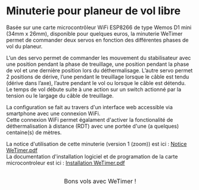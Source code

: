 # Minuterie pour planeur de vol libre
<!--<img align="left" width="80" height="80" src="https://github.com/fra589/WeTimer/blob/master/doc/images/WeTimer_logo.svg">-->
Basée sur une carte microcontrôleur WiFi ESP8266 de type Wemos D1 mini (34mm x 26mm), disponible pour quelques euros, la minuterie WeTimer permet de commander deux servos en fonction des différentes phases de vol du planeur.

L’un des servo permet de commander les mouvement du stabilisateur avec une position pendant la phase de treuillage, une position pendant la phase de vol et une dernière position lors du déthermalisage. L’autre servo permet 2 positions de dérive, l’une pendant le treuillage lorsque le câble est tendu (dérive dans l’axe), l’autre pendant le vol ou lorsque le câble est détendu.<br />
Le temps de vol débute suite à une action sur un switch actionné par la tension ou le largage du câble de treuillage.

La configuration se fait au travers d'un interface web accessible via smartphone avec une connexion WiFi.<br />
Cette connexion WiFi permet égalament d'activer la fonctionalité de déthermalisation à distance (RDT) avec une portée d'une (a quelques) centaine(s) de mètres.

<!--<p align="center">
<img src="../master/doc/images/WeTimer_proto01_recto.jpg" width="36%" height="36%"> <img src="../master/doc/images/WeTimer_proto01_verso.jpg" width="36%" height="36%"> <img src="../master/doc/images/WeTimer_proto01_servo.jpg" width="20.3%" height="20.3%">
</p>-->

La notice d'utilisation de cette minuterie (version 1 (zoom)) est ici : [Notice WeTimer.pdf](https://github.com/fra589/WeTimer/blob/master/documentation/Notice%20WeTimer%20v0.9.7.pdf)<br />
La documentation d'installation logiciel et de programation de la carte microcontroleur est ici : [Installation WeTimer.pdf](https://github.com/fra589/WeTimer/blob/master/documentation/Installation%20WeTimer.pdf)
<br />
<br />

<p align="center"><font size="3">Bons vols avec WeTimer !</font></p>

<br />
<br />
